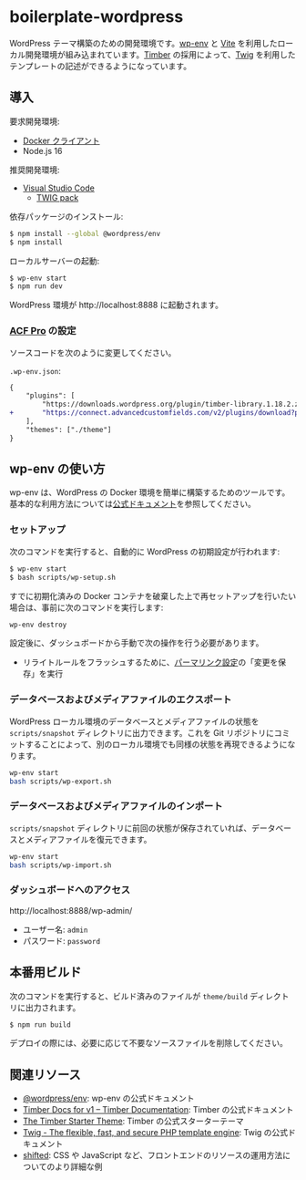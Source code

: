 # boilerplate-wordpress

WordPress テーマ構築のための開発環境です。[wp-env](https://ja.wordpress.org/team/handbook/block-editor/reference-guides/packages/packages-env/) と [Vite](https://vitejs.dev/) を利用したローカル開発環境が組み込まれています。[Timber](https://upstatement.com/timber/) の採用によって、[Twig](https://twig.symfony.com/) を利用したテンプレートの記述ができるようになっています。

## 導入

要求開発環境:

- [Docker クライアント](https://hub.docker.com/editions/community/docker-ce-desktop-mac/)
- Node.js 16

推奨開発環境:

- [Visual Studio Code](https://code.visualstudio.com/)
  - [TWIG pack](https://marketplace.visualstudio.com/items?itemName=bajdzis.vscode-twig-pack)

依存パッケージのインストール:

```sh
$ npm install --global @wordpress/env
$ npm install
```

ローカルサーバーの起動:

```sh
$ wp-env start
$ npm run dev
```

WordPress 環境が http://localhost:8888 に起動されます。

### [ACF Pro](https://www.advancedcustomfields.com/pro/) の設定

ソースコードを次のように変更してください。

`.wp-env.json`:

```diff
{
	"plugins": [
		"https://downloads.wordpress.org/plugin/timber-library.1.18.2.zip"
+		"https://connect.advancedcustomfields.com/v2/plugins/download?p=pro&k=XXXXXXXX&name=acf-pro.zip"
	],
	"themes": ["./theme"]
}
```

## wp-env の使い方

wp-env は、WordPress の Docker 環境を簡単に構築するためのツールです。基本的な利用方法については[公式ドキュメント](https://ja.wordpress.org/team/handbook/block-editor/reference-guides/packages/packages-env/)を参照してください。

### セットアップ

次のコマンドを実行すると、自動的に WordPress の初期設定が行われます:

```sh
$ wp-env start
$ bash scripts/wp-setup.sh
```

すでに初期化済みの Docker コンテナを破棄した上で再セットアップを行いたい場合は、事前に次のコマンドを実行します:

```sh
wp-env destroy
```

設定後に、ダッシュボードから手動で次の操作を行う必要があります。

- リライトルールをフラッシュするために、[パーマリンク設定](http://localhost:8888/wp-admin/options-permalink.php)の「変更を保存」を実行

### データベースおよびメディアファイルのエクスポート

WordPress ローカル環境のデータベースとメディアファイルの状態を `scripts/snapshot` ディレクトリに出力できます。これを Git リポジトリにコミットすることによって、別のローカル環境でも同様の状態を再現できるようになります。

```sh
wp-env start
bash scripts/wp-export.sh
```

### データベースおよびメディアファイルのインポート

`scripts/snapshot` ディレクトリに前回の状態が保存されていれば、データベースとメディアファイルを復元できます。

```sh
wp-env start
bash scripts/wp-import.sh
```

### ダッシュボードへのアクセス

http://localhost:8888/wp-admin/

- ユーザー名: `admin`
- パスワード: `password`

## 本番用ビルド

次のコマンドを実行すると、ビルド済みのファイルが `theme/build` ディレクトリに出力されます。

```sh
$ npm run build
```

デプロイの際には、必要に応じて不要なソースファイルを削除してください。

## 関連リソース

- [@wordpress/env](https://ja.wordpress.org/team/handbook/block-editor/reference-guides/packages/packages-env/): wp-env の公式ドキュメント
- [Timber Docs for v1 – Timber Documentation](https://timber.github.io/docs/): Timber の公式ドキュメント
- [The Timber Starter Theme](https://github.com/timber/starter-theme): Timber の公式スターターテーマ
- [Twig - The flexible, fast, and secure PHP template engine](https://twig.symfony.com/): Twig の公式ドキュメント
- [shifted](https://github.com/yuheiy/shifted): CSS や JavaScript など、フロントエンドのリソースの運用方法についてのより詳細な例
